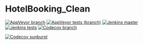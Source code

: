 # HotelBooking_Clean
[![AppVeyor branch](https://img.shields.io/appveyor/ci/j2ghz/hotelbooking-clean/master)](https://ci.appveyor.com/project/j2ghz/hotelbooking-clean/history)
[![AppVeyor tests (branch)](https://img.shields.io/appveyor/tests/j2ghz/hotelbooking-clean/master)](https://ci.appveyor.com/project/j2ghz/hotelbooking-clean/history)
[![Jenkins master](http://jenkins.hinz3.dk/buildStatus/icon?job=HotelBooking_Clean%2Fmaster)](http://jenkins.hinz3.dk/job/HotelBooking_Clean/job/master/)
[![Jenkins tests](http://jenkins.hinz3.dk/buildStatus/icon?job=HotelBooking_Clean%2Fjenkins-test)](http://jenkins.hinz3.dk/job/HotelBooking_Clean/job/jenkins-test/)
[![Codecov branch](https://img.shields.io/codecov/c/gh/f105a53/HotelBooking_Clean/master)](https://codecov.io/gh/f105a53/HotelBooking_Clean/branch/master)

[![Codecov sunburst](https://codecov.io/gh/f105a53/HotelBooking_Clean/branch/master/graphs/sunburst.svg)](https://codecov.io/gh/f105a53/HotelBooking_Clean/tree/master)
